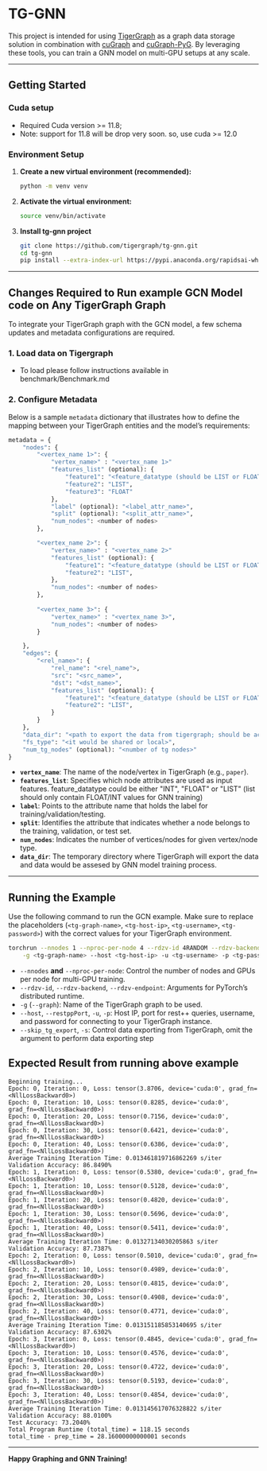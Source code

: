 # TG-GNN

This project is intended for using [TigerGraph](https://www.tigergraph.com/) as a graph data storage solution in combination with [cuGraph](https://github.com/rapidsai/cugraph) and [cuGraph-PyG](https://github.com/rapidsai/cugraph-pyg). By leveraging these tools, you can train a GNN model on multi-GPU setups at any scale.

---

## Getting Started
### Cuda setup
- Required Cuda version >= 11.8; 
- Note: support for 11.8 will be drop very soon. so, use cuda >= 12.0

### Environment Setup

1. **Create a new virtual environment (recommended):**
   ```bash
   python -m venv venv
   ```
2. **Activate the virtual environment:**
   ```bash
   source venv/bin/activate
   ```
3. **Install tg-gnn project**
    ```bash
    git clone https://github.com/tigergraph/tg-gnn.git
    cd tg-gnn
    pip install --extra-index-url https://pypi.anaconda.org/rapidsai-wheels-nightly/simple .
    ```
---

## Changes Required to Run example GCN Model code on Any TigerGraph Graph

To integrate your TigerGraph graph with the GCN model, a few schema updates and metadata configurations are required.

### 1. Load data on Tigergraph
- To load please follow instructions available in benchmark/Benchmark.md 

### 2. Configure Metadata 

Below is a sample `metadata` dictionary that illustrates how to define the mapping between your TigerGraph entities and the model’s requirements:

```python
metadata = {
    "nodes": {
        "<vertex_name 1>": {
            "vertex_name>" : "<vertex_name 1>" 
            "features_list" (optional): {
                "feature1": "<feature_datatype (should be LIST or FLOAT)>",
                "feature2": "LIST",
                "feature3": "FLOAT"
            },
            "label" (optional): "<label_attr_name>",
            "split" (optional): "<split_attr_name>",
            "num_nodes": <number of nodes>
        },

        "<vertex_name 2>": {
            "vertex_name>" : "<vertex_name 2>" 
            "features_list" (optional): {
                "feature1": "<feature_datatype (should be LIST or FLOAT)>",
                "feature2": "LIST",
            },
            "num_nodes": <number of nodes>
        },
        
        "<vertex_name 3>": {
            "vertex_name>" : "<vertex_name 3>",
            "num_nodes": <number of nodes>
        }

    },
    "edges": {
        "<rel_name>": {
            "rel_name": "<rel_name">,
            "src": "<src_name>", 
            "dst": "<dst_name>",
            "features_list" (optional): {
                "feature1": "<feature_datatype (should be LIST or FLOAT)>",
                "feature2": "LIST",
            }
        }
    },
    "data_dir": "<path to export the data from tigergraph; should be accessible by tg as well as torchrun processes>",
    "fs_type": "<it would be shared or local>",
    "num_tg_nodes" (optional): "<number of tg nodes>"
}
```

- **`vertex_name`**: The name of the node/vertex in TigerGraph (e.g., `paper`).  
- **`features_list`**: Specifies which node attributes are used as input features. feature_datatype could be either "INT", "FLOAT" or "LIST" (list should only contain FLOAT/INT values for GNN training) 
- **`label`**: Points to the attribute name that holds the label for training/validation/testing.  
- **`split`**: Identifies the attribute that indicates whether a node belongs to the training, validation, or test set.  
- **`num_nodes`**: Indicates the number of vertices/nodes for given vertex/node type.  
- **`data_dir`**: The temporary directory where TigerGraph will export the data and data would be assesed by GNN model training process.

---

## Running the Example

Use the following command to run the GCN example. Make sure to replace the placeholders (`<tg-graph-name>`, `<tg-host-ip>`, `<tg-username>`, `<tg-password>`) with the correct values for your TigerGraph environment.

```bash
torchrun --nnodes 1 --nproc-per-node 4 --rdzv-id 4RANDOM --rdzv-backend c10d --rdzv-endpoint localhost:29500 examples/tg_ogbn_products_mnmg.py \
    -g <tg-graph-name> --host <tg-host-ip> -u <tg-username> -p <tg-password> --restppPort <tg-port>
```

- `--nnodes` **and** `--nproc-per-node`: Control the number of nodes and GPUs per node for multi-GPU training.  
- `--rdzv-id`, `--rdzv-backend`, `--rdzv-endpoint`: Arguments for PyTorch’s distributed runtime.  
- `-g` (`--graph`): Name of the TigerGraph graph to be used.  
- `--host`, `--restppPort`, `-u`, `-p`: Host IP, port for rest++ queries, username, and password for connecting to your TigerGraph instance.
- `--skip_tg_export`, `-s`: Control data exporting from TigerGraph, omit the argument to perform data exporting step


## Expected Result from running above example

```
Beginning training...
Epoch: 0, Iteration: 0, Loss: tensor(3.8706, device='cuda:0', grad_fn=<NllLossBackward0>)
Epoch: 0, Iteration: 10, Loss: tensor(0.8285, device='cuda:0', grad_fn=<NllLossBackward0>)
Epoch: 0, Iteration: 20, Loss: tensor(0.7156, device='cuda:0', grad_fn=<NllLossBackward0>)
Epoch: 0, Iteration: 30, Loss: tensor(0.6421, device='cuda:0', grad_fn=<NllLossBackward0>)
Epoch: 0, Iteration: 40, Loss: tensor(0.6386, device='cuda:0', grad_fn=<NllLossBackward0>)
Average Training Iteration Time: 0.013461819716862269 s/iter
Validation Accuracy: 86.8490%
Epoch: 1, Iteration: 0, Loss: tensor(0.5380, device='cuda:0', grad_fn=<NllLossBackward0>)
Epoch: 1, Iteration: 10, Loss: tensor(0.5128, device='cuda:0', grad_fn=<NllLossBackward0>)
Epoch: 1, Iteration: 20, Loss: tensor(0.4820, device='cuda:0', grad_fn=<NllLossBackward0>)
Epoch: 1, Iteration: 30, Loss: tensor(0.5696, device='cuda:0', grad_fn=<NllLossBackward0>)
Epoch: 1, Iteration: 40, Loss: tensor(0.5411, device='cuda:0', grad_fn=<NllLossBackward0>)
Average Training Iteration Time: 0.01327134030205863 s/iter
Validation Accuracy: 87.7387%
Epoch: 2, Iteration: 0, Loss: tensor(0.5010, device='cuda:0', grad_fn=<NllLossBackward0>)
Epoch: 2, Iteration: 10, Loss: tensor(0.4989, device='cuda:0', grad_fn=<NllLossBackward0>)
Epoch: 2, Iteration: 20, Loss: tensor(0.4815, device='cuda:0', grad_fn=<NllLossBackward0>)
Epoch: 2, Iteration: 30, Loss: tensor(0.4908, device='cuda:0', grad_fn=<NllLossBackward0>)
Epoch: 2, Iteration: 40, Loss: tensor(0.4771, device='cuda:0', grad_fn=<NllLossBackward0>)
Average Training Iteration Time: 0.013151185853140695 s/iter
Validation Accuracy: 87.6302%
Epoch: 3, Iteration: 0, Loss: tensor(0.4845, device='cuda:0', grad_fn=<NllLossBackward0>)
Epoch: 3, Iteration: 10, Loss: tensor(0.4576, device='cuda:0', grad_fn=<NllLossBackward0>)
Epoch: 3, Iteration: 20, Loss: tensor(0.4722, device='cuda:0', grad_fn=<NllLossBackward0>)
Epoch: 3, Iteration: 30, Loss: tensor(0.5193, device='cuda:0', grad_fn=<NllLossBackward0>)
Epoch: 3, Iteration: 40, Loss: tensor(0.4854, device='cuda:0', grad_fn=<NllLossBackward0>)
Average Training Iteration Time: 0.013145617076328822 s/iter
Validation Accuracy: 88.0100%
Test Accuracy: 73.2040%
Total Program Runtime (total_time) = 118.15 seconds
total_time - prep_time = 28.16000000000001 seconds
```

---


**Happy Graphing and GNN Training!**


